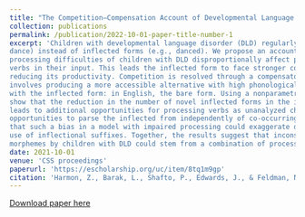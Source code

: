 ```yaml
---
title: "The Competition–Compensation Account of Developmental Language Disorder"
collection: publications
permalink: /publication/2022-10-01-paper-title-number-1
excerpt: 'Children with developmental language disorder (DLD) regularly use the base form of verbs (e.g.,
dance) instead of inflected forms (e.g., danced). We propose an account of this behavior in which
processing difficulties of children with DLD disproportionally affect processing novel inflected
verbs in their input. This leads the inflected form to face stronger competition from alternatives,
reducing its productivity. Competition is resolved through a compensatory behavior which
involves producing a more accessible alternative with high phonological and semantic overlap
with the inflected form: in English, the bare form. Using a nonparametric Bayesian model, we
show that the reduction in the number of novel inflected forms in the input of the DLD model
leads to additional opportunities for processing verbs as unanalyzed chunks and fewer
opportunities to parse the inflected from independently of co-occurring stems. We further show
that such a bias in a model with impaired processing could exaggerate difficulties with productive
use of inflectional suffixes. Together, the results suggest that inconsistent use of inflectional
morphemes by children with DLD could stem from a combination of processing difficulties that affect novelty detection combined with a resulting learned bias to rely on unanalyzed chunks during processing.'
date: 2021-10-01
venue: 'CSS proceedings'
paperurl: 'https://escholarship.org/uc/item/8tq1m9gp'
citation: 'Harmon, Z., Barak, L., Shafto, P., Edwards, J., & Feldman, N. (2021). Making Heads or Tails of it: A Competition–Compensation Account of Morphological Deficits in Language Impairment. Proceedings of the Annual Conference of the Cognitive Science Society, 43, 1872–1878.'
---
```


[Download paper here](https://escholarship.org/uc/item/8tq1m9gp)
